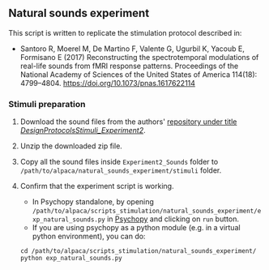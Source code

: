 ## Natural sounds experiment

This script is written to replicate the stimulation protocol described in:
- Santoro R, Moerel M, De Martino F, Valente G, Ugurbil K, Yacoub E, Formisano E (2017) Reconstructing the spectrotemporal modulations of real-life sounds from fMRI response patterns. Proceedings of the National Academy of Sciences of the United States of America 114(18): 4799–4804. <https://doi.org/10.1073/pnas.1617622114>

### Stimuli preparation

1. Download the sound files from the authors'  [repository under title _DesignProtocolsStimuli_Experiment2_](https://doi.org/10.5061/dryad.np4hs).

2. Unzip the downloaded zip file.

3. Copy all the sound files inside `Experiment2_Sounds` folder to `/path/to/alpaca/natural_sounds_experiment/stimuli` folder.

4. Confirm that the experiment script is working.
    - In Psychopy standalone, by opening `/path/to/alpaca/scripts_stimulation/natural_sounds_experiment/exp_natural_sounds.py` in [Psychopy](http://www.psychopy.org/) and clicking on `run` button.
    - If you are using psychopy as a python module (e.g. in a virtual python environment), you can do:
    ```
    cd /path/to/alpaca/scripts_stimulation/natural_sounds_experiment/
    python exp_natural_sounds.py
    ```
